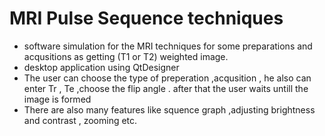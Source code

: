 # MRI Pulse Sequence techniques

* software simulation for the MRI techniques for some preparations and acqusitions as getting (T1 or T2) weighted image.
* desktop application using QtDesigner
* The user can choose the type of preperation ,acqusition ,  he also can enter Tr , Te ,choose the flip angle . after that the user waits untill the image is formed
* There are also many features like squence graph ,adjusting brightness and contrast , zooming etc.
